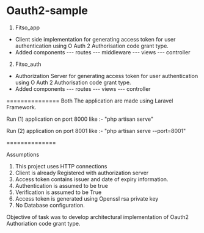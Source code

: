 # Oauth2-sample

1. Fitso_app 

- Client side implementation for generating access token for user authentication using O Auth 2 Authorisation code grant type.
- Added components 
--- routes
--- middleware
--- views
--- controller


2. Fitso_auth

- Authorization Server for generating access token for user authentication using O Auth 2 Authorisation code grant type. 
- Added components 
--- routes
--- views
--- controller


===============
Both The application are made using Laravel Framework.

Run (1) application on port 8000 like :- "php artisan serve"

Run (2) application on port 8001 like :- "php artisan serve --port=8001"

==============

Assumptions

1. This project uses HTTP connections
2. Client is already Registered with authorization server
3. Access token contains issuer and date of expiry information.
4. Authentication is assumed to be true
5. Verification is assumed to be True
6. Access token is generated using Openssl rsa private key
7. No Database configuration.

Objective of task was to develop architectural implementation of Oauth2 Authoriation code grant type.
